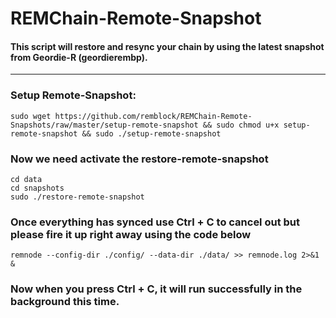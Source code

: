 # REMChain-Remote-Snapshot

#### This script will restore and resync your chain by using the latest snapshot from Geordie-R (geordierembp).

***

### Setup Remote-Snapshot:

```
sudo wget https://github.com/remblock/REMChain-Remote-Snapshots/raw/master/setup-remote-snapshot && sudo chmod u+x setup-remote-snapshot && sudo ./setup-remote-snapshot
```

### Now we need activate the restore-remote-snapshot

```
cd data
cd snapshots
sudo ./restore-remote-snapshot
```

### Once everything has synced use Ctrl + C to cancel out but please fire it up right away using the code below
```
remnode --config-dir ./config/ --data-dir ./data/ >> remnode.log 2>&1 &
```
### Now when you press Ctrl + C, it will run successfully in the background this time.
